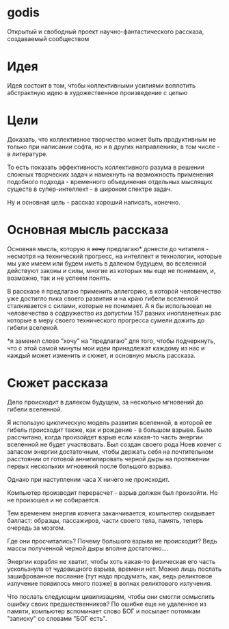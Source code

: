 # godis

Открытый и свободный проект научно-фантастического рассказа, создаваемый сообществом

# Идея

Идея состоит в том, чтобы коллективными усилиями воплотить абстрактную идею в художественное произведение с целью 

# Цели

Доказать, что коллективное творчество может быть продуктивным не только при написании софта, но и в других направлениях, в том числе - в литературе.

То есть показать эффективность коллективного разума в решении сложных творческих задач и намекнуть на возможность применения подобного подхода - временного объединения отдельных мыслящих существ в супер-интеллект - в широком спектре задач. 

Ну и основная цель - рассказ хороший написать, конечно.

# Основная мысль рассказа

Основная мысль, которую я ~~хочу~~ предлагаю* донести до читателя - несмотря на технический прогресс, на интеллект и технологии, которые мы уже имеем или будем иметь в далеком будущем, во вселенной действуют законы и силы, многие из которых мы еще не понимаем, и, возможно, так и не успеем понять.

В рассказе я предлагаю применить аллегорию, в которой человечество уже достигло пика своего развития и на краю гибели вселенной сталкивается с силами, которые не понимает. А я бы использовал не человечество а содружество из допустим 157 разних инопланетных рас которые в меру своего технического прогресса сумели дожить до гибели вселеной. 

*я заменил слово “хочу” на “предлагаю” для того, чтобы подчеркнуть, что с этой самой минуты мои идеи принадлежат каждому из нас и каждый может изменить и сюжет, и основную мысль рассказа.

# Сюжет рассказа

Дело происходит в далеком будущем, за несколько мгновений до гибели вселенной.

Я использую циклическую модель развития вселенной, в которой ее гибель происходит также, как и рождение - в большом взрыве.
Было рассчитано, когда произойдет взрыв если какая-то часть энергии вселенной не будет участвовать. Был создан своего рода Ноев ковчег с запасом энергии достаточным, чтобы держать себя на почтительном расстоянии от готовой аннигилировать черной дыры на протяжении первых нескольких мгновений после большого взрыва.

Однако при наступлении часа Х ничего не происходит.

Компьютер производит перерасчет - взрыв должен был произойти. Но не произошел и не собирается.

Тем временем энергия ковчега заканчивается, компьютер скидывает балласт: образцы, пассажиров, части своего тела, память, теперь очередь за мозгом. 

Где они просчитались? Почему большого взрыва не происходит? Ведь массы полученной черной дыры вполне достаточно....

Энергии корабля не хватит, чтобы хоть какая-то физическая его часть ускользнула от чудовищного взрыва, времени нет. 
Можно лишь послать зашифрованное послание (тут надо продумать, как, ведь реликтовое излучение появилось много позже) в волнах реликтового излучения. 

Что послать следующим цивилизациям, чтобы они смогли осмыслить ошибку своих предшественников?
По ошибке еще не удаленное из памяти, компьютер вспоминает слово БОГ и посылает потомкам "записку" со словами "БОГ есть". 
